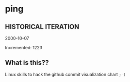 # ping

## HISTORICAL ITERATION
2000-10-07

Incremented: 1223

## What is this?? 
Linux skills to hack the github commit visualization chart `;-)`
